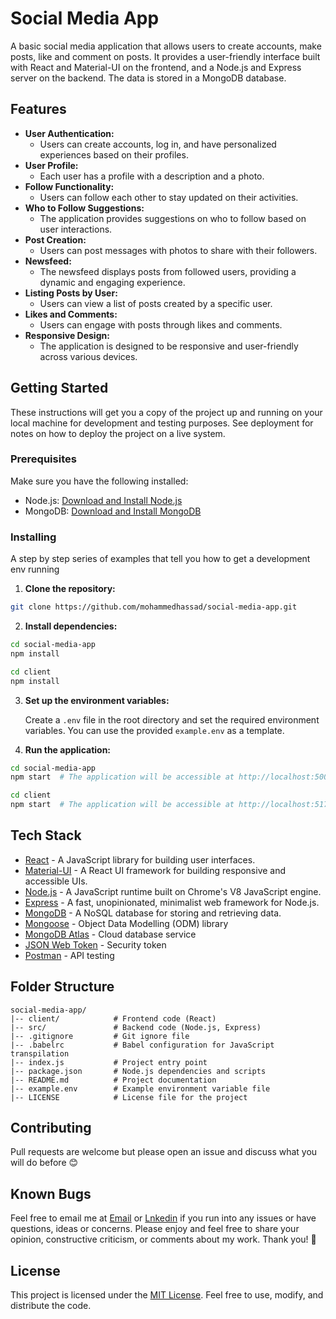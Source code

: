 # Social Media App

A basic social media application that allows users to create accounts, make posts, like and comment on posts. It provides a user-friendly interface built with React and Material-UI on the frontend, and a Node.js and Express server on the backend. The data is stored in a MongoDB database.

## Features

- **User Authentication:**
  - Users can create accounts, log in, and have personalized experiences based on their profiles.
- **User Profile:**
  - Each user has a profile with a description and a photo.
- **Follow Functionality:**
  - Users can follow each other to stay updated on their activities.
- **Who to Follow Suggestions:**
  - The application provides suggestions on who to follow based on user interactions.
- **Post Creation:**
  - Users can post messages with photos to share with their followers.
- **Newsfeed:**
  - The newsfeed displays posts from followed users, providing a dynamic and engaging experience.
- **Listing Posts by User:**
  - Users can view a list of posts created by a specific user.
- **Likes and Comments:**
  - Users can engage with posts through likes and comments.
- **Responsive Design:**
  - The application is designed to be responsive and user-friendly across various devices.

## Getting Started

These instructions will get you a copy of the project up and running on your local machine for development and testing purposes. See deployment for notes on how to deploy the project on a live system.

### Prerequisites

Make sure you have the following installed:

- Node.js: [Download and Install Node.js](https://nodejs.org/)
- MongoDB: [Download and Install MongoDB](https://www.mongodb.com/try/download/community)

### Installing

A step by step series of examples that tell you how to get a development env running

1. **Clone the repository:**

```bash
git clone https://github.com/mohammedhassad/social-media-app.git
```

2. **Install dependencies:**

```bash
cd social-media-app
npm install

cd client
npm install
```

3. **Set up the environment variables:**

   Create a `.env` file in the root directory and set the required environment variables. You can use the provided `example.env` as a template.

4. **Run the application:**

```bash
cd social-media-app
npm start  # The application will be accessible at http://localhost:5000

cd client
npm start  # The application will be accessible at http://localhost:5173
```

## Tech Stack

- [React](https://react.dev/) - A JavaScript library for building user interfaces.
- [Material-UI](https://mui.com/) - A React UI framework for building responsive and accessible UIs.
- [Node.js](https://nodejs.org/) - A JavaScript runtime built on Chrome's V8 JavaScript engine.
- [Express](https://expressjs.com/) - A fast, unopinionated, minimalist web framework for Node.js.
- [MongoDB](https://www.mongodb.com/try/download/community) - A NoSQL database for storing and retrieving data.
- [Mongoose](https://mongoosejs.com/) - Object Data Modelling (ODM) library
- [MongoDB Atlas](https://www.mongodb.com/cloud/atlas) - Cloud database service
- [JSON Web Token](https://jwt.io/) - Security token
- [Postman](https://www.getpostman.com/) - API testing

## Folder Structure

```
social-media-app/
|-- client/            # Frontend code (React)
|-- src/               # Backend code (Node.js, Express)
|-- .gitignore         # Git ignore file
|-- .babelrc           # Babel configuration for JavaScript transpilation
|-- index.js           # Project entry point
|-- package.json       # Node.js dependencies and scripts
|-- README.md          # Project documentation
|-- example.env        # Example environment variable file
|-- LICENSE            # License file for the project
```

## Contributing

Pull requests are welcome but please open an issue and discuss what you will do before 😊

## Known Bugs

Feel free to email me at [Email](mailto:mohammed.hassad98@gmail.com) or [Lnkedin](https://linkedin.com/me/mohemedhassad) if you run into any issues or have questions, ideas or concerns. Please enjoy and feel free to share your opinion, constructive criticism, or comments about my work. Thank you! 🙂

## License

This project is licensed under the [MIT License](/LICENSE). Feel free to use, modify, and distribute the code.

